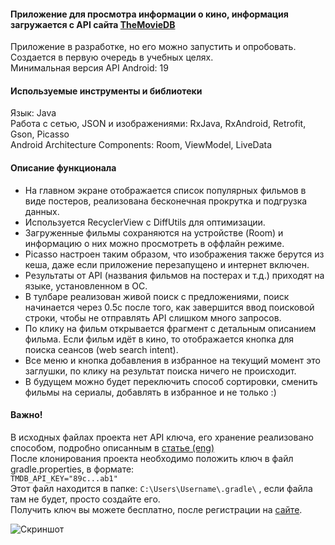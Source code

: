 #### Приложение для просмотра информации о кино, информация загружается с API сайта [TheMovieDB](https://www.themoviedb.org/documentation/api)  
Приложение в разработке, но его можно запустить и опробовать. Создается в первую очередь в учебных целях.  
Минимальная версия API Android: 19

#### Используемые инструменты и библиотеки  
Язык: Java  
Работа с сетью, JSON и изображениями: RxJava, RxAndroid, Retrofit, Gson, Picasso  
Android Architecture Components: Room, ViewModel, LiveData  

#### Описание функционала  
- На главном экране отображается список популярных фильмов в виде постеров, реализована бесконечная прокрутка и подгрузка данных.  
- Используется RecyclerView с DiffUtils для оптимизации.  
- Загруженные фильмы сохраняются на устройстве (Room) и информацию о них можно просмотреть в оффлайн режиме.  
- Picasso настроен таким образом, что изображения также берутся из кеша, даже если приложение перезапущено и интернет включен.  
- Результаты от API (названия фильмов на постерах и т.д.) приходят на языке, установленном в ОС.  
- В тулбаре реализован живой поиск с предложениями, поиск начинается через 0.5с после того, как завершится ввод поисковой строки, 
чтобы не отправлять API слишком много запросов.  
- По клику на фильм открывается фрагмент с детальным описанием фильма. Если фильм идёт в кино, то отображается кнопка для поиска сеансов (web search intent).  
- Все меню  и кнопка добавления в избранное на текущий момент это заглушки, по клику на результат поиска ничего не происходит.  
- В будущем можно будет переключить способ сортировки, сменить фильмы на сериалы, добавлять в избранное и не только :)    

#### Важно!  
В исходных файлах проекта нет API ключа, его хранение реализовано способом, подробно описанным в 
[статье (eng)](https://medium.com/code-better/hiding-api-keys-from-your-android-repository-b23f5598b906)  
После клонирования проекта необходимо положить ключ в файл gradle.properties, в формате:  
```TMDB_API_KEY="89c...ab1"```  
Этот файл находится в папке: ```C:\Users\Username\.gradle\``` , если файла там не будет, просто создайте его.  
Получить ключ вы можете бесплатно, после регистрации на [сайте](https://www.themoviedb.org/documentation/api).  

![Скриншот](https://i.imgur.com/yJUhb20.png "Скриншот")
